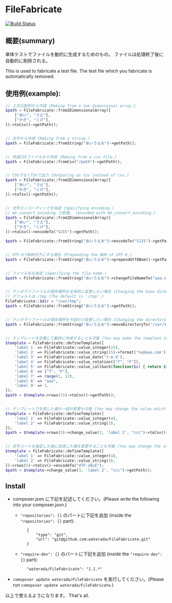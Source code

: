 FileFabricate
=============

[![Build Status](https://travis-ci.org/waterada/FileFabricate.svg?branch=master)](https://travis-ci.org/waterada/FileFabricate)


概要(summary)
-------------

単体テストでファイルを動的に生成するためのもの。
ファイルは処理終了後に自動的に削除される。

This is used to fabricate a test file.
The test file which you fabricate is automatically removed.


使用例(example):
----------------

```php
// ２次元配列から作成 (Making from a two-dimensional array.)
$path = FileFabricate::from2DimensionalArray([
    ["あい", "うえ"],
    ["かき", "くけ"],
])->toCsv()->getPath();


// 文字から作成 (Making from a string.)
$path = FileFabricate::fromString("あいうえお")->getPath();


// 外部CSVファイルから作成 (Making from a csv file.)
$path = FileFabricate::fromCsv("/path")->getPath();


// CSVでなくTSVで出力 (Outputing as tsv instead of csv.)
$path = FileFabricate::from2DimensionalArray([
    ["あい", "うえ"],
    ["かき", "くけ"],
])->toTsv()->getPath();


// 文字エンコーディングを指定 (Specifying encoding.)
// mb_convert_encoding で変換。 (encoded with mb_convert_encoding.)
$path = FileFabricate::from2DimensionalArray([
    ["あい", "うえ"],
    ["かき", "くけ"],
])->toCsv()->encodeTo("SJIS")->getPath();

$path = FileFabricate::fromString("あいうえお")->encodeTo("SJIS")->getPath();


// UTF-8でBOM付きにする場合 (Prepending the BOM of UTF-8.)
$path = FileFabricate::fromString("あいうえお")->prependUtf8Bom()->getPath();


// ファイル名を指定 (Specifying the file name.)
$path = FileFabricate::fromString("あいうえお")->changeFileNameTo("aaa.csv")->getPath();


// テンポラリファイルの保存場所を全体的に変更したい場合 (Changing the base directory to save files.)
// デフォルトは /tmp (The default is '/tmp'.)
FileFabricate::$dir = "/var/tmp";
$path = FileFabricate::fromString("あいうえお")->getPath();


// テンポラリファイルの保存場所を今回だけ変更したい場合 (Changing the directory to save the file in this time.)
$path = FileFabricate::fromString("あいうえお")->moveDirectoryTo("/var/tmp")->getPath();


// テンプレートを定義して動的に作成することも可能 (You may make the template to fabricate data.)
$template = FileFabricate::defineTemplate([
    'label 1' => FileFabricate::value_integer(15),
    'label 2' => FileFabricate::value_string(15)->format('%s@aaa.com'),
    'label 3' => FileFabricate::value_date('Y-m-d'),
    'label 4' => FileFabricate::value_rotation(["T", "F"]),
    'label 5' => FileFabricate::value_callback(function($i) { return $i; }),
    'label 6' => ["T", "F"],
    'label 7' => range(1, 12),
    'label 8' => "aaa",
    'label 9' => 1,
]);
$path = $template->rows(15)->toCsv()->getPath();


// テンプレートで生成した値の一部の変更も可能 (You may change the value which you fabricate.)
$template = FileFabricate::defineTemplate([
    'label 1' => FileFabricate::value_integer(4),
    'label 2' => FileFabricate::value_string(3),
]);
$path = $template->rows(5)->change_value(3, 'label 2', "ccc")->toCsv()->getPath();


// 文字コードを指定した後に生成した値を変更することも可能 (You may change the value after specifying encoding.)
$template = FileFabricate::defineTemplate([
    'label 1' => FileFabricate::value_integer(4),
    'label 2' => FileFabricate::value_string(3),
])->rows(5)->toCsv()->encodeTo("UTF-16LE");
$path = $template->change_value(3, 'label 2', "ccc")->getPath();
```

Install
-------------

- composer.json に下記を記述してください。(Please write the following into your composer.json.)

  - `"repositories": []` のパートに下記を追加 (inside the `"repositories": []` part):

  ```
        {
            "type": "git",
            "url": "git@github.com:waterada/FileFabricate.git"
        }
  ```

  - `"require-dev": {}` のパートに下記を追加 (inside the `"require-dev": {}` part):

  ```
        "waterada/FileFabricate": "1.1.*"
  ```

- `comoposer update waterada/FileFabricate` を実行してください。(Please run `comoposer update waterada/FileFabricate`.)

以上で使えるようになります。
That's all.
